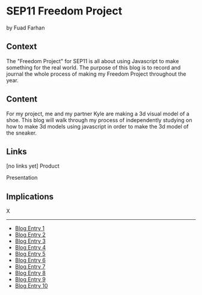 # SEP11 Freedom Project
by Fuad Farhan

## Context
The "Freedom Project" for SEP11 is all about using Javascript to make something for the real world. The purpose of this blog is to record and journal the whole process of making my Freedom Project throughout
the year.

## Content
For my project, me and my partner Kyle are making a 3d visual model of a shoe. This blog will walk through my process of independently studying on how to make 3d models using javascript in order to make the 3d model of the sneaker.

## Links
[no links yet]
Product

Presentation

## Implications
X

---

* [Blog Entry 1](entries/entry01.md)
* [Blog Entry 2](entries/entry02.md)
* [Blog Entry 3](entries/entry03.md)
* [Blog Entry 4](entries/entry04.md)
* [Blog Entry 5](entries/entry05.md)
* [Blog Entry 6](entries/entry06.md)
* [Blog Entry 7](entries/entry07.md)
* [Blog Entry 8](entries/entry08.md)
* [Blog Entry 9](entries/entry09.md)
* [Blog Entry 10](entries/entry10.md)
